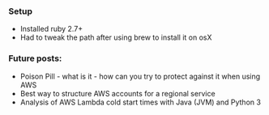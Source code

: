 ### Setup
* Installed ruby 2.7+
* Had to tweak the path after using brew to install it on osX

### Future posts:
* Poison Pill - what is it - how can you try to protect against it when using AWS
* Best way to structure AWS accounts for a regional service
* Analysis of AWS Lambda cold start times with Java (JVM) and Python 3

